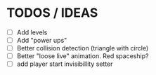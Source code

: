 # TODOS / IDEAS
- [ ] Add levels
- [ ] Add "power ups"
- [ ] Better collision detection (triangle with circle)
- [ ] Better "loose live" animation. Red spaceship?
- [ ] add player start invisibillity setter

